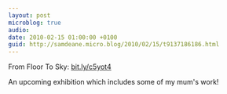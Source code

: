 ```yaml
---
layout: post
microblog: true
audio: 
date: 2010-02-15 01:00:00 +0100
guid: http://samdeane.micro.blog/2010/02/15/t9137186186.html
---
```

From Floor To Sky: [bit.ly/c5yot4](http://bit.ly/c5yot4)

An upcoming exhibition which includes some of my mum's work!
